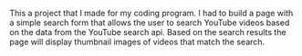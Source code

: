 This a project that I made for my coding program.
I had to build a page with a simple search form that allows the user to search YouTube videos based on the data from the YouTube search api. Based on the search results the page will display thumbnail images of videos that match the search.
